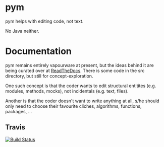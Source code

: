 pym
===

pym helps with editing code, not text.

No Java neither.

Documentation
=============

pym remains entirely vapourware at present, but the ideas behind it are being curated over at [ReadTheDocs](https://pym.readthedocs.org). There is some code in the src directory, but still for concept-exploration.

One such concept is that the coder wants to edit structural entitites (e.g. modules, methods, mocks), not incidentals (e.g. text, files).

Another is that the coder doesn't want to write anything at all, s/he should only need to choose their favourite cliches, algorithms, functions, packages, ...

Travis
------
[![Build Status](https://travis-ci.org/jalanb/pym.svg?branch=v0.1.3)](https://travis-ci.org/jalanb/pym)
